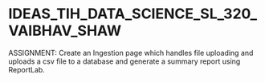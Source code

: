 # IDEAS_TIH_DATA_SCIENCE_SL_320_VAIBHAV_SHAW
ASSIGNMENT: Create an Ingestion page which handles file uploading and uploads a csv file to a database and generate a summary report using ReportLab.
